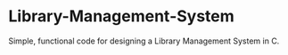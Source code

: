 # Library-Management-System
Simple, functional code for designing a Library Management System in C.
